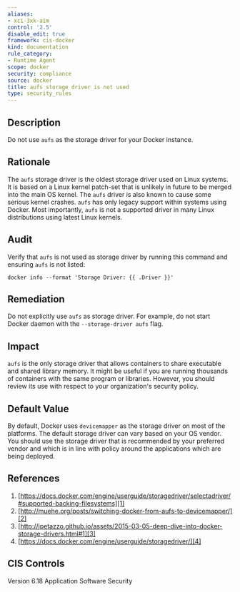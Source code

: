 ```yaml
---
aliases:
- xci-3xk-aim
control: '2.5'
disable_edit: true
framework: cis-docker
kind: documentation
rule_category:
- Runtime Agent
scope: docker
security: compliance
source: docker
title: aufs storage driver is not used
type: security_rules
---
```


## Description

Do not use `aufs` as the storage driver for your Docker instance.

## Rationale

The `aufs` storage driver is the oldest storage driver used on Linux systems. It is based on a Linux kernel patch-set that is unlikely in future to be merged into the main OS kernel. The `aufs` driver is also known to cause some serious kernel crashes. `aufs` has only legacy support within systems using Docker. Most importantly, `aufs` is not a supported driver in many Linux distributions using latest Linux kernels.

## Audit

Verify that `aufs` is not used as storage driver by running this command and ensuring `aufs` is not listed: 
```
docker info --format 'Storage Driver: {{ .Driver }}' 
```

## Remediation

Do not explicitly use `aufs` as storage driver. For example, do not start Docker daemon with the `--storage-driver aufs` flag.

## Impact

`aufs` is the only storage driver that allows containers to share executable and shared library memory. It might be useful if you are running thousands of containers with the same program or libraries. However, you should review its use with respect to your organization's security policy.

## Default Value

By default, Docker uses `devicemapper` as the storage driver on most of the platforms. The default storage driver can vary based on your OS vendor. You should use the storage driver that is recommended by your preferred vendor and which is in line with policy around the applications which are being deployed.

## References

1. [https://docs.docker.com/engine/userguide/storagedriver/selectadriver/#supported-backing-filesystems][1]
2. [http://muehe.org/posts/switching-docker-from-aufs-to-devicemapper/][2]
3. [http://jpetazzo.github.io/assets/2015-03-05-deep-dive-into-docker-storage-drivers.html#1][3]
4. [https://docs.docker.com/engine/userguide/storagedriver/][4]

## CIS Controls

Version 6.18 Application Software Security                

[1]: https://docs.docker.com/engine/userguide/storagedriver/selectadriver/#supported-backing-filesystems 
[2]: http://muehe.org/posts/switching-docker-from-aufs-to-devicemapper/ 
[3]: http://jpetazzo.github.io/assets/2015-03-05-deep-dive-into-docker-storage-drivers.html#1 
[4]: https://docs.docker.com/engine/userguide/storagedriver/
